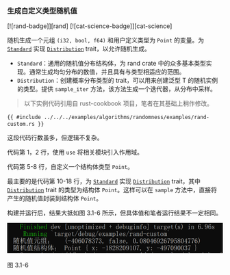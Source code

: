 ### 生成自定义类型随机值

[![rand-badge]][rand] [![cat-science-badge]][cat-science]

随机生成一个元组 `(i32, bool, f64)` 和用户定义类型为 `Point` 的变量。为 [`Standard`] 实现 [`Distribution`] trait，以允许随机生成。

- `Standard`：通用的随机值分布结构体，为 rand crate 中的众多基本类型实现。通常生成均匀分布的数值，并且具有与类型相适应的范围。
- `Distribution`：创建概率分布类型的 trait，可以用来创建泛型 T 的随机实例的类型。提供 `sample_iter` 方法，该方法生成一个迭代器，从分布中采样。

> 以下实例代码引用自 rust-cookbook 项目，笔者在其基础上稍作修改。

```rust,edition2018
{{ #include ../../../examples/algorithms/randomness/examples/rand-custom.rs }}
```

这段代码行数虽多，但逻辑不复杂。

代码第 1，2 行，使用 `use` 将相关模块引入作用域。

代码第 5-8 行，自定义一个结构体类型 `Point`。

最主要的是代码第 10-18 行，为 [`Standard`] 实现 [`Distribution`] trait，其中 [`Distribution`] trait 的类型为结构体 `Point`。这样可以在 `sample` 方法中，直接将产生的随机值封装到结构体 `Point`。

构建并运行后，结果大抵如图 3.1-6 所示，但具体值和笔者运行结果不一定相同。

![rand-custom](../../css/algorithms/rand-custom.png)

图 3.1-6

[`Distribution`]: https://docs.rs/rand/*/rand/distributions/trait.Distribution.html
[`Standard`]: https://docs.rs/rand/*/rand/distributions/struct.Standard.html
